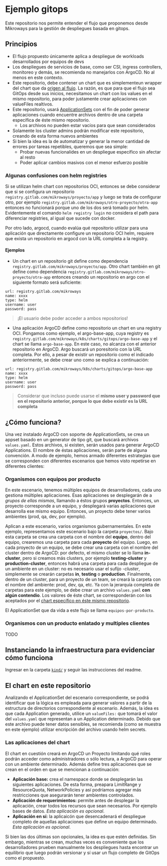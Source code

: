 # Ejemplo gitops

Este repositorio nos permite entender el flujo que proponemos desde Mikroways
para la gestión de despliegues basada en gitops.

## Principios

* El flujo propuesto únicamente aplica a despliegue de workloads desarrollados
  por equipos de devs
* Los despliegues de servicios de base, como ser CSI, ingress controllers,
  monitoreo y demás, se recomienda no manejarlos con ArgoCD. No al menos en este
  contexto.
* Este repositorio, debe contener un chart que es simplementeun wrapper del
  chart que da [origen al flujo](https://gitlab.com/mikroways/k8s/charts/gitops/argo-project).
  La razón, es que para que el flujo sea GitOps desde sus inicios, necesitamos
  un chart con los values en el mismo repositorio, para poder justamente crear
  aplicaciones con valueFiles realtivos.
* Este repositorio, usará [ApplicationSets](https://argocd-applicationset.readthedocs.io/en/stable/)
  con el fin de poder generar aplicaciones cuando encuentre archivos dentro de
  una carpeta específica de éste mismo repositorio.
  * Los archivos no pueden estar vacíos para que sean considerados
* Solamente los cluster admins podrán modificar este repositorio, creando de
  esta forma nuevos ambientes
* Si bien la idea es la de automatizar y generar la menor cantidad de errores
  por tareas repetibles, queremos que sea simple:
  * Probar nuevas funcionalides en un despliegue específico sin afectar al resto
  * Poder aplicar cambios masivos con el menor esfuerzo posible

### Algunas confusiones con helm registries

Si se utilizan helm chart con repositorios OCI, entonces se debe considerar que
si se configura un repositorio `registry.gitlab.com/mikroways/proyecto/app` y
luego se trata de configurar otro, por ejemplo
`registry.gitlab.com/mikroways/otro-proyecto/otra-app` entonces no funcionará
porque uno de los dos será tomado por helm. Evidentemente el comando `helm
registry login` no considera el path para diferenciar registries, al igual que
sucede con docker.

Por otro lado, argocd, cuando evalúa qué repositorio utilizar para una
aplicación que directamente configure un repositorio OCI helm, requiere que
exista un repositorio en argocd con la URL completa a la registry.

#### Ejemplos

* Un chart en un repositorio git define como dependencia
  `registry.gitlab.com/mikroways/proyecto/app`. Otro chart también en git define
  como dependencia `registry.gitlab.com/mikroways/otro-proyecto/otra-app`
  entonces creando un repositorio en argo con el siguiente formato será
  suficiente:

```
url: registry.gitlab.com/mikroways
name: xxxx
type: helm
username: user
password: pass
```

> ¡El usuario debe poder acceder a ambos repositorios!

* Una aplicación ArgoCD define como repositorio un chart en una registry OCI.
  Pongamos como ejemplo, el argo-base-app, cuya registry es
  `registry.gitlab.com/mikroways/k8s/charts/gitops/argo-base-app` y el chart se
  llama `argo-base-app`. En este caso, no alcanza con el anterior repositorio en
  ArgoCD. Argo buscará un poresitorio con la URL completa. Por ello, a pesar de
  existir un repositorio como el indicado anteriormente, se debe crear uno como se
  explica a continuación: 

```
url: registry.gitlab.com/mikroways/k8s/charts/gitops/argo-base-app
name: xxxx
type: helm
username: user
password: pass
```

> Considerar que incluso puede usarse el **mismo user y password que en el
> repositorio anterior, porque lo que debe existir es la URL completa**

## ¿Cómo funciona?

Una vez instalado ArgoCD con soporte de ApplicationSets, se crea un appset
basado en un generator de tipo git, que buscará archivos `values.yaml`. Estos
archivos, si existen, serán usados para generar ArgoCD Applications. El nombre
de éstas aplicaciones, serán parte de alguna convención. A modo de ejemplo,
hemos armado diferentes estrategias que se corresponden con diferentes
escenarios que hemos visto repetirse en diferentes clientes:

### Organismos con equipos por producto

En este escenario, tenemos múltiples equipos de desarrolladores, cada uno
gestiona múltiples aplicaciones. Esas aplicaciones se desplegarán de a _grupos 
de ellas mismas_, llamando a éstos grupos **proyectos**. Entonces, un proyecto
corresponde a un equipo, y desplegará varias aplicaciones que desarrolla ese
mismo equipo. Entonces, un proyecto debe tener varios ambientes (prod, qa, dev,
por ejemplo).

Aplican a este escenario, varios organismos gubernamentales. En este ejemplo,
representamos este escenario bajo la carpeta `proyectos/`. Bajo
esta carpeta se crea una carpeta con el nombre del **equipo**, dentro del
equipo, crearemos una carpeta para cada **proyecto** del equipo. Luego, en cada
proyecto de un equipo, se debe crear una carpeta con el nombre del cluster
dentro de ArgoCD: por defecto, el mismo cluster se lo llama **in-cluster**, pero
si creamos más clusters, por ejemplo **testing-cluster** y
**production-cluster**, entonces habrá una carpeta para cada despliegue de un
ambiente en un cluster: no es necesario usar el sufijo _-cluster_, simplemente
se crearán carpetas **in**, **testing** o **production**. Finalmente, dentro de
un cluster, para un proyecto de un team, se creará la carpeta con el nombre del
ambiente: prod, dev, qa, etc. Ya con la jerarquía completa de carpetas para este
ejemplo, se debe crear un archivo `values.yaml` **con algún contendio**. Los
valores de éste chart, se corresponderán con los aceptados por el [chart
específico en éste mismo repositorio](./charts/custom-argo-project).

El ApplicationSet que da vida a este flujo se llama `equipos-por-producto`.

### Organismos con un producto enlatado y multiples clientes

TODO

## Instanciando la infraestructura para evidenciar cómo funciona

Ingresar en la carpeta [`kind/`](./kind) y seguir las instrucciones del readme.

## El chart en este repositorio

Analizando el ApplicationSet del escenario correspondiente, se podrá
identificar que la lógica es empleada para generar valores a partir de la
estructura de directorios correspondiente al escenario. Además, la idea es que
cada Application generado, utilice un `valueFiles:` que tomará el valor del
`values.yaml` que representan a un Application determinado. Debido que este
archivo puede tener datos sensibles, se recomienda (como se muestra en este
ejemplo) utilizar encripción del archivo usando helm secrets.

### Las aplicaciones del chart

El chart en cuestión creará en ArgoCD un Proyecto limitando qué roles podrán
acceder como administradores o sólo lectura,  a ArgoCD para operar con un
ambiente determinado. Además define tres aplicaciones que se crean en el orden
en que se mencionan a continuación:

* **Aplicación base:** crea el namespace donde se desplegarán las siguientes
  aplicaciones. De esta forma, preapara LimitRange y ResourceQuota,
  NetworkPolicies y así podríamos agregar más restricciones que asegurarán tener
  ambientes controlados.
* **Aplicación de requerimientos:** permite antes de desplegar la aplicación,
  crear todos los recursos que sean necesarios. Por ejemplo bases de datos.
  _Esta aplicación es opcional_.
* **Aplicación en sí:** la aplicaicón que desencadenará el despliegue completo
  de aquellas aplicaciones que define un equipo determinado. _Esta aplicación es
  opcional_.

Si bien las dos últimas son opcionales, la idea es que estén definidas. Sin
embargo, mientras se crean, muchas veces es conveniente que los desarrolladores
prueben manualmente los despliegues hasta encontrar un equilibrio que luego
podrán versionar y sí usar un flujo completo de GitOps como el propuesto.
